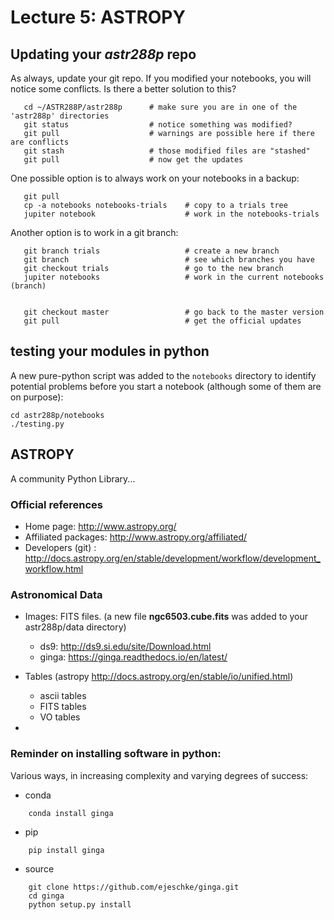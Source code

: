 Lecture 5:  ASTROPY
===================


## Updating your *astr288p* repo 

As always, update your git repo. If you modified your notebooks, you will notice some conflicts.
Is there a better solution to this?
```
   cd ~/ASTR288P/astr288p      # make sure you are in one of the 'astr288p' directories
   git status                  # notice something was modified?
   git pull                    # warnings are possible here if there are conflicts
   git stash                   # those modified files are "stashed"
   git pull                    # now get the updates
```

One possible option is to always work on your notebooks in a backup:
```
   git pull
   cp -a notebooks notebooks-trials    # copy to a trials tree
   jupiter notebook                    # work in the notebooks-trials
```   

Another option is to work in a git branch:
```
   git branch trials                   # create a new branch
   git branch                          # see which branches you have
   git checkout trials                 # go to the new branch
   jupiter notebooks                   # work in the current notebooks (branch)

   
   git checkout master                 # go back to the master version
   git pull                            # get the official updates
```

## testing your modules in python

A new pure-python script was added to the ```notebooks``` directory to identify potential problems
before you start a notebook (although some of them are on purpose):

```
cd astr288p/notebooks
./testing.py
```

## ASTROPY

A community Python Library...

### Official references

* Home page:   http://www.astropy.org/
* Affiliated packages:  http://www.astropy.org/affiliated/
* Developers (git) : http://docs.astropy.org/en/stable/development/workflow/development_workflow.html



### Astronomical Data


* Images:  FITS files.  (a new file **ngc6503.cube.fits** was added to your astr288p/data directory)
  * ds9: http://ds9.si.edu/site/Download.html
  * ginga: https://ginga.readthedocs.io/en/latest/
  
* Tables  (astropy http://docs.astropy.org/en/stable/io/unified.html)
  * ascii tables
  * FITS tables
  * VO tables
* 


### Reminder on installing software in python:

Various ways, in increasing complexity and varying degrees of success:

* conda
```
	conda install ginga
```
* pip
```
	pip install ginga
```
* source
```
	git clone https://github.com/ejeschke/ginga.git
	cd ginga
	python setup.py install
```
